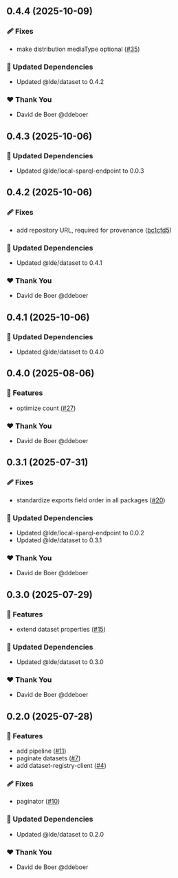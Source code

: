 ## 0.4.4 (2025-10-09)

### 🩹 Fixes

- make distribution mediaType optional ([#35](https://github.com/ldengine/lde/pull/35))

### 🧱 Updated Dependencies

- Updated @lde/dataset to 0.4.2

### ❤️ Thank You

- David de Boer @ddeboer

## 0.4.3 (2025-10-06)

### 🧱 Updated Dependencies

- Updated @lde/local-sparql-endpoint to 0.0.3

## 0.4.2 (2025-10-06)

### 🩹 Fixes

- add repository URL, required for provenance ([bc1cfd5](https://github.com/ldengine/lde/commit/bc1cfd5))

### 🧱 Updated Dependencies

- Updated @lde/dataset to 0.4.1

### ❤️ Thank You

- David de Boer @ddeboer

## 0.4.1 (2025-10-06)

### 🧱 Updated Dependencies

- Updated @lde/dataset to 0.4.0

## 0.4.0 (2025-08-06)

### 🚀 Features

- optimize count ([#27](https://github.com/ldengine/lde/pull/27))

### ❤️ Thank You

- David de Boer @ddeboer

## 0.3.1 (2025-07-31)

### 🩹 Fixes

- standardize exports field order in all packages ([#20](https://github.com/ldengine/lde/pull/20))

### 🧱 Updated Dependencies

- Updated @lde/local-sparql-endpoint to 0.0.2
- Updated @lde/dataset to 0.3.1

### ❤️ Thank You

- David de Boer @ddeboer

## 0.3.0 (2025-07-29)

### 🚀 Features

- extend dataset properties ([#15](https://github.com/ldengine/lde/pull/15))

### 🧱 Updated Dependencies

- Updated @lde/dataset to 0.3.0

### ❤️ Thank You

- David de Boer @ddeboer

## 0.2.0 (2025-07-28)

### 🚀 Features

- add pipeline ([#11](https://github.com/ldengine/lde/pull/11))
- paginate datasets ([#7](https://github.com/ldengine/lde/pull/7))
- add dataset-registry-client ([#4](https://github.com/ldengine/lde/pull/4))

### 🩹 Fixes

- paginator ([#10](https://github.com/ldengine/lde/pull/10))

### 🧱 Updated Dependencies

- Updated @lde/dataset to 0.2.0

### ❤️ Thank You

- David de Boer @ddeboer